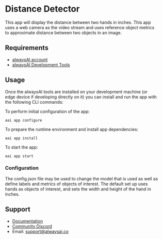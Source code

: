 # Distance Detector
This app will display the distance between two hands in inches. This app uses a web camera as the video stream
and uses reference object metrics to approximate distance between two objects in an image.

## Requirements
* [alwaysAI account](https://alwaysai.co/auth?register=true)
* [alwaysAI Development Tools](https://alwaysai.co/docs/get_started/development_computer_setup.html)

## Usage
Once the alwaysAI tools are installed on your development machine (or edge device if developing directly on it) you can install and run the app with the following CLI commands:

To perform initial configuration of the app:
```
aai app configure
```

To prepare the runtime environment and install app dependencies:
```
aai app install
```

To start the app:
```
aai app start
```

### Configuration
The config.json file may be used to change the model that is used as well as define labels and metrics of objects
of interest. The default set up uses hands as objects of interest, and sets the width and height of the hand in inches.

## Support
* [Documentation](https://alwaysai.co/docs/)
* [Community Discord](https://discord.gg/alwaysai)
* Email: support@alwaysai.co

